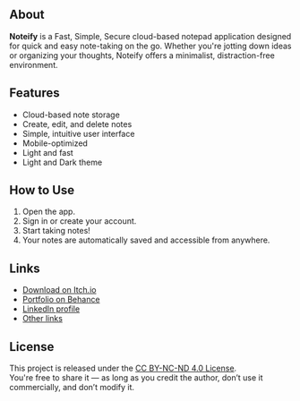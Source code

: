 ## About

**Noteify** is a Fast, Simple, Secure cloud-based notepad application 
designed for quick and easy note-taking on the go.
Whether you're jotting down ideas or organizing your thoughts,
Noteify offers a minimalist, distraction-free environment.

## Features

- Cloud-based note storage
- Create, edit, and delete notes
- Simple, intuitive user interface
- Mobile-optimized
- Light and fast
- Light and Dark theme

## How to Use

1. Open the app.
2. Sign in or create your account.
3. Start taking notes!
4. Your notes are automatically saved and accessible from anywhere.

## Links

- [Download on Itch.io](https://samirrhashimov.itch.io/noteify)
- [Portfolio on Behance](https://www.behance.net/samirhasimov)
- [LinkedIn profile](https://www.linkedin.com/in/samirrhashimov)
- [Other links](https://beacons.ai/samirrhashimov)

## License

This project is released under the [CC BY-NC-ND 4.0 License](https://creativecommons.org/licenses/by-nc-nd/4.0/).  
You're free to share it — as long as you credit the author, don’t use it commercially, and don’t modify it.
